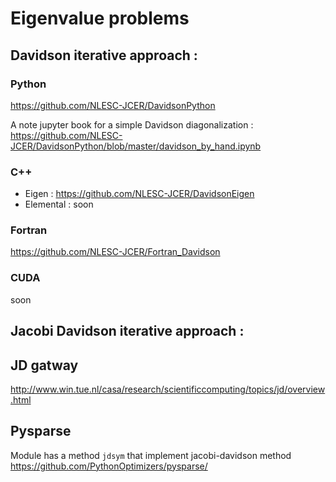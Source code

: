 # Eigenvalue problems

## Davidson iterative approach :

### Python 
https://github.com/NLESC-JCER/DavidsonPython

A note jupyter book for a simple Davidson diagonalization :
https://github.com/NLESC-JCER/DavidsonPython/blob/master/davidson_by_hand.ipynb

### C++
  * Eigen : https://github.com/NLESC-JCER/DavidsonEigen
  * Elemental : soon

### Fortran
https://github.com/NLESC-JCER/Fortran_Davidson

### CUDA
soon 

## Jacobi Davidson iterative approach :

## JD gatway
http://www.win.tue.nl/casa/research/scientificcomputing/topics/jd/overview.html

## Pysparse
Module has a method `jdsym` that implement jacobi-davidson method
https://github.com/PythonOptimizers/pysparse/ 

